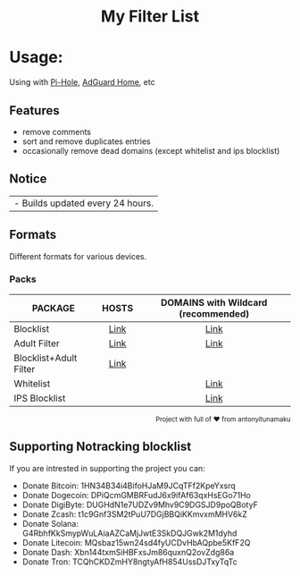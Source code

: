 <div align="Center">
  <h1>My Filter List</h1>
</div>

# Usage:

Using with <a href="https://pi-hole.net" target="_blank">Pi-Hole</a>, <a href="https://adguard.com/en/adguard-home/overview.html">AdGuard Home</a>, etc

## Features
- remove comments
- sort and remove duplicates entries
- occasionally remove dead domains (except whitelist and ips blocklist)

## Notice

<table>
<tr>
<td>
 - Builds updated every 24 hours.
</td>
</tr>
</table>

## Formats

Different formats for various devices.

### Packs

| PACKAGE | HOSTS | DOMAINS with Wildcard (recommended) |
|---------|:-------:|:----------:|
Blocklist | [Link](https://raw.githubusercontent.com/t0ny54/blocklistwithregex/main/export/blocklist_all_zero.txt) | [Link](https://raw.githubusercontent.com/t0ny54/blocklistwithregex/main/export/blocklist.txt) |
Adult Filter | [Link](https://raw.githubusercontent.com/t0ny54/adultfilterwithregex/main/export/blocklist_all_zero.txt) | [Link](https://raw.githubusercontent.com/t0ny54/adultfilterwithregex/main/export/blocklist.txt) |
Blocklist+Adult Filter | [Link](https://raw.githubusercontent.com/t0ny54/blocklistfamilywithregex/main/export/blocklist_all_zero.txt) |  | [Link](https://raw.githubusercontent.com/t0ny54/blocklistfamilywithregex/main/export/blocklist.txt) |
Whitelist |  | [Link](https://raw.githubusercontent.com/t0ny54/agh/main/whitelist.txt) |  |
IPS Blocklist |  | [Link](https://raw.githubusercontent.com/t0ny54/agh/main/ipblocklist.txt) |  |

<div align="right">
  <sub>Project with full of ❤ from antonyitunamaku
</div>

## Supporting Notracking blocklist
If you are intrested in supporting the project you can:
 - Donate Bitcoin: 1HN34B34i4BifoHJaM9JCqTFf2KpeYxsrq
 - Donate Dogecoin: DPiQcmGMBRFudJ6x9ifAf63qxHsEGo71Ho
 - Donate DigiByte: DUGHdN1e7UDZv9Mhv9C9DGSJD9poQBotyF
 - Donate Zcash: t1c9Gnf3SM2tPuU7DGjBBQiKKmvxmMHV6kZ
 - Donate Solana: G4RbhfKkSmypWuLAiaAZCaMjJwtE3SkDQJGwk2M1dyhd
 - Donate Litecoin: MQsbaz15wn24sd4fyUCDvHbAQpbe5KfF2Q
 - Donate Dash: Xbn144txmSiHBFxsJm86quxnQ2ovZdg86a
 - Donate Tron: TCQhCKDZmHY8ngtyAfH854UssDJTxyTqTc
